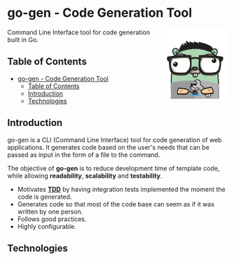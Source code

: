 # go-gen - Code Generation Tool

<img src="docs/assets/go-gen%20logo.png" alt="go-gen logo" align="right" width="150px"/>

Command Line Interface tool for code generation built in Go.


## Table of Contents

- [go-gen - Code Generation Tool](#go-gen---code-generation-tool)
  - [Table of Contents](#table-of-contents)
  - [Introduction](#introduction)
  - [Technologies](#technologies)

## Introduction

go-gen is a CLI (Command Line Interface) tool for code generation of web applications. It generates code based on the user's needs that can be passed as input in the form of a file to the command.

The objective of **go-gen** is to reduce development time of template code, while allowing **readability**, **scalability** and **testability**.

- Motivates **[TDD](https://en.wikipedia.org/wiki/Test-driven_development)** by having integration tests implemented the moment the code is generated.
- Generates code so that most of the code base can seem as if it was written by one person.
- Follows good practices.
- Highly configurable.

## Technologies